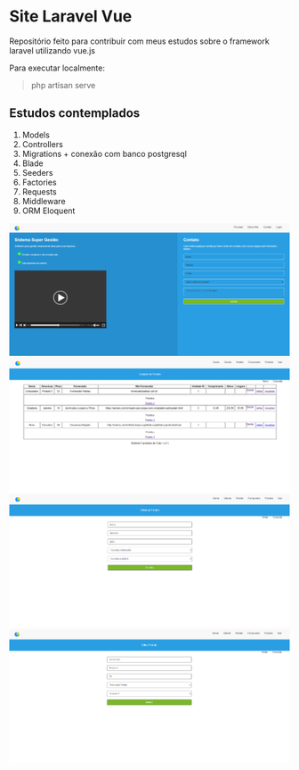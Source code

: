# Site Laravel Vue

Repositório feito para contribuir com meus estudos sobre o framework laravel utilizando vue.js

Para executar localmente:

> php artisan serve

## Estudos contemplados

1. Models
2. Controllers
3. Migrations + conexão com banco postgresql
4. Blade
5. Seeders
5. Factories
6. Requests
7. Middleware
8. ORM Eloquent

![tela inicial](./tela1.png)
![listagem de produtos](./listagem.png)
![adicionar produtos](./adicionar.png)
![editar produtos](./editar.png)
